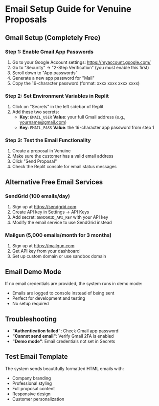 # Email Setup Guide for Venuine Proposals

## Gmail Setup (Completely Free) 

### Step 1: Enable Gmail App Passwords
1. Go to your Google Account settings: https://myaccount.google.com/
2. Go to "Security" → "2-Step Verification" (you must enable this first)
3. Scroll down to "App passwords"
4. Generate a new app password for "Mail"
5. Copy the 16-character password (format: xxxx xxxx xxxx xxxx)

### Step 2: Set Environment Variables in Replit
1. Click on "Secrets" in the left sidebar of Replit
2. Add these two secrets:
   - **Key**: `EMAIL_USER` **Value**: your full Gmail address (e.g., yourname@gmail.com)
   - **Key**: `EMAIL_PASS` **Value**: the 16-character app password from step 1

### Step 3: Test the Email Functionality
1. Create a proposal in Venuine
2. Make sure the customer has a valid email address
3. Click "Send Proposal"
4. Check the Replit console for email status messages

## Alternative Free Email Services

### SendGrid (100 emails/day)
1. Sign up at https://sendgrid.com
2. Create API key in Settings → API Keys
3. Add secret: `SENDGRID_API_KEY` with your API key
4. Modify the email service to use SendGrid instead

### Mailgun (5,000 emails/month for 3 months)
1. Sign up at https://mailgun.com
2. Get API key from your dashboard
3. Set up custom domain or use sandbox domain

## Email Demo Mode
If no email credentials are provided, the system runs in demo mode:
- Emails are logged to console instead of being sent
- Perfect for development and testing
- No setup required

## Troubleshooting
- **"Authentication failed"**: Check Gmail app password
- **"Cannot send email"**: Verify Gmail 2FA is enabled
- **"Demo mode"**: Email credentials not set in Secrets

## Test Email Template
The system sends beautifully formatted HTML emails with:
- Company branding
- Professional styling  
- Full proposal content
- Responsive design
- Customer personalization